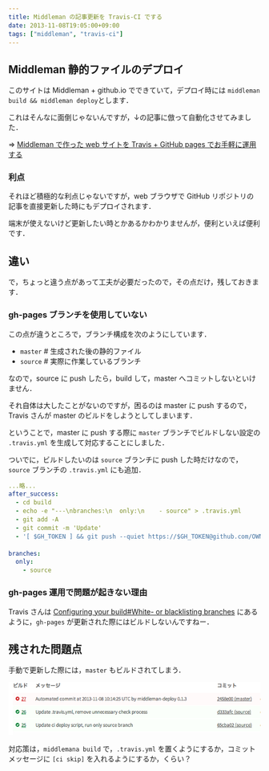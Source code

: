 ```yaml
---
title: Middleman の記事更新を Travis-CI でする
date: 2013-11-08T19:05:00+09:00
tags: ["middleman", "travis-ci"]
---
```


## Middleman 静的ファイルのデプロイ

このサイトは Middleman + github.io でできていて，デプロイ時には `middleman build && middleman deploy`とします．

これはそんなに面倒じゃないんですが，↓の記事に倣って自動化させてみました．

=> [Middleman で作った web サイトを Travis + GitHub pages でお手軽に運用する](http://tricknotes.hateblo.jp/entry/2013/06/17/020229)

### 利点

それほど積極的な利点じゃないですが，web ブラウザで GitHub リポジトリの記事を直接更新した時にもデプロイされます．

端末が使えないけど更新したい時とかあるかわかりませんが，便利といえば便利です．


## 違い

で，ちょっと違う点があって工夫が必要だったので，その点だけ，残しておきます．

### gh-pages ブランチを使用していない

この点が違うところで，ブランチ構成を次のようにしています．

+ `master` # 生成された後の静的ファイル
+ `source` # 実際に作業しているブランチ

なので，source に push したら，build して，master へコミットしないといけません．

それ自体は大したことがないのですが，困るのは master に push するので，Travis さんが master のビルドをしようとしてしまいます．

ということで，master に push する際に `master` ブランチでビルドしない設定の `.travis.yml` を生成して対応することにしました．

ついでに，ビルドしたいのは `source` ブランチに push した時だけなので，`source` ブランチの `.travis.yml` にも追加．

```yaml
...略...
after_success:
  - cd build
  - echo -e "---\nbranches:\n  only:\n    - source" > .travis.yml
  - git add -A
  - git commit -m 'Update'
  - '[ $GH_TOKEN ] && git push --quiet https://$GH_TOKEN@github.com/OWNER/REPO.git 2> /dev/null'

branches:
  only:
    - source
```

### gh-pages 運用で問題が起きない理由

Travis さんは [Configuring your build#White- or blacklisting branches](http://about.travis-ci.org/docs/user/build-configuration/#White--or-blacklisting-branches) にあるように，`gh-pages` が更新された際にはビルドしないんですねー．


## 残された問題点

手動で更新した際には，`master` もビルドされてしまう．

![middleman-travis-ci](/images/middleman-travis-ci.png)

対応策は，`middlemana build` で，`.travis.yml` を置くようにするか，コミットメッセージに `[ci skip]` を入れるようにするか，くらい？
